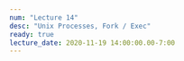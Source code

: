 ```yaml
---
num: "Lecture 14"
desc: "Unix Processes, Fork / Exec"
ready: true
lecture_date: 2020-11-19 14:00:00.00-7:00
---
```

